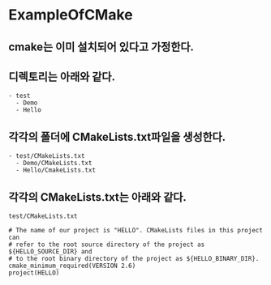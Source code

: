 # ExampleOfCMake

## cmake는 이미 설치되어 있다고 가정한다.

## 디렉토리는 아래와 같다.
	- test
	  - Demo
	  - Hello

## 각각의 폴더에 CMakeLists.txt파일을 생성한다.
	- test/CMakeLists.txt
	  - Demo/CMakeLists.txt
	  - Hello/CmakeLists.txt

## 각각의 CMakeLists.txt는 아래와 같다.
	test/CMakeLists.txt

	# The name of our project is "HELLO". CMakeLists files in this project can
	# refer to the root source directory of the project as ${HELLO_SOURCE_DIR} and
	# to the root binary directory of the project as ${HELLO_BINARY_DIR}.
	cmake_minimum_required(VERSION 2.6)
	project(HELLO)
